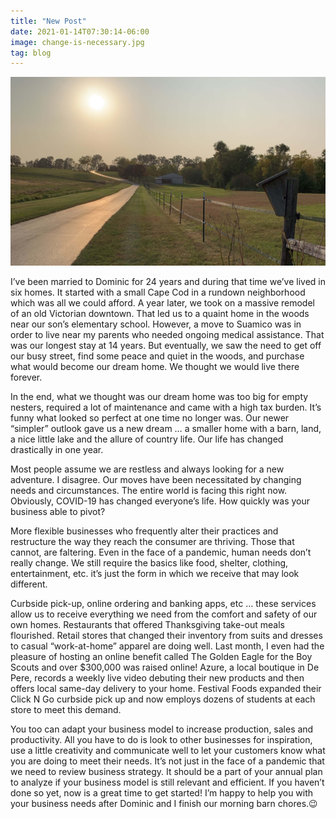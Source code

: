 ```yaml
---
title: "New Post"
date: 2021-01-14T07:30:14-06:00
image: change-is-necessary.jpg
tag: blog
---
```


![Alt Text](change-is-necessary.jpg)

I’ve been married to Dominic for 24 years and during that time we’ve lived in six homes. It started with a small Cape Cod in a rundown neighborhood which was all we could afford. A year later, we took on a massive remodel of an old Victorian downtown. That led us to a quaint home in the woods near our son’s elementary school. However, a move to Suamico was in order to live near my parents who needed ongoing medical assistance. That was our longest stay at 14 years. But eventually, we saw the need to get off our busy street, find some peace and quiet in the woods, and purchase what would become our dream home. We thought we would live there forever.

In the end, what we thought was our dream home was too big for empty nesters, required a lot of maintenance and came with a high tax burden. It’s funny what looked so perfect at one time no longer was. Our newer “simpler” outlook gave us a new dream … a smaller home with a barn, land, a nice little lake and the allure of country life. Our life has changed drastically in one year.

Most people assume we are restless and always looking for a new adventure. I disagree. Our moves have been necessitated by changing needs and circumstances. The entire world is facing this right now. Obviously, COVID-19 has changed everyone’s life. How quickly was your business able to pivot?

More flexible businesses who frequently alter their practices and restructure the way they reach the consumer are thriving. Those that cannot, are faltering. Even in the face of a pandemic, human needs don’t really change. We still require the basics like food, shelter, clothing, entertainment, etc. it’s just the form in which we receive that may look different.

Curbside pick-up, online ordering and banking apps, etc … these services allow us to receive everything we need from the comfort and safety of our own homes. Restaurants that offered Thanksgiving take-out meals flourished. Retail stores that changed their inventory from suits and dresses to casual “work-at-home” apparel are doing well. Last month, I even had the pleasure of hosting an online benefit called The Golden Eagle for the Boy Scouts and over $300,000 was raised online! Azure, a local boutique in De Pere, records a weekly live video debuting their new products and then offers local same-day delivery to your home. Festival Foods expanded their Click N Go curbside pick up and now employs dozens of students at each store to meet this demand.

You too can adapt your business model to increase production, sales and productivity. All you have to do is look to other businesses for inspiration, use a little creativity and communicate well to let your customers know what you are doing to meet their needs. It’s not just in the face of a pandemic that we need to review business strategy. It should be a part of your annual plan to analyze if your business model is still relevant and efficient. If you haven’t done so yet, now is a great time to get started! I’m happy to help you with your business needs after Dominic and I finish our morning barn chores.😉
